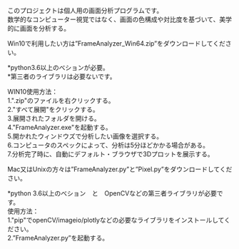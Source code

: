 このプロジェクトは個人用の画面分析プログラムです。\
数学的なコンピューター視覚ではなく、画面の色構成や対比度を基づいて、美学的に画面を分析する。

Win10で利用したい方は”FrameAnalyzer_Win64.zip”をダウンロードしてください。

*python3.6以上のべションが必要。\
*第三者のライブラリは必要ないです。

WIN10使用方法：\
1.".zip"のファイルを右クリックする。\
2."すべて展開"をクリックする。\
3.展開されたフォルダを開ける。\
4."FrameAnalyzer.exe"を起動する。\
5.開かれたウィンドウズで分析したい画像を選択する。\
6.コンピュータのスペックによって、分析は5分ほどかかる場合がある。\
7.分析完了時に、自動にデフォルト・ブラウザで3Dプロットを展示する。


Mac又はUnixの方々は”FrameAnalyzer.py”と”Pixel.py”をダウンロードしてください。

*python 3.6以上のべション　と　OpenCVなどの第三者ライブラリが必要です。\
使用方法：\
1."pip"でopenCV/imageio/plotlyなどの必要なライブラリをインストールしてください。\
2.”FrameAnalyzer.py”を起動する。
